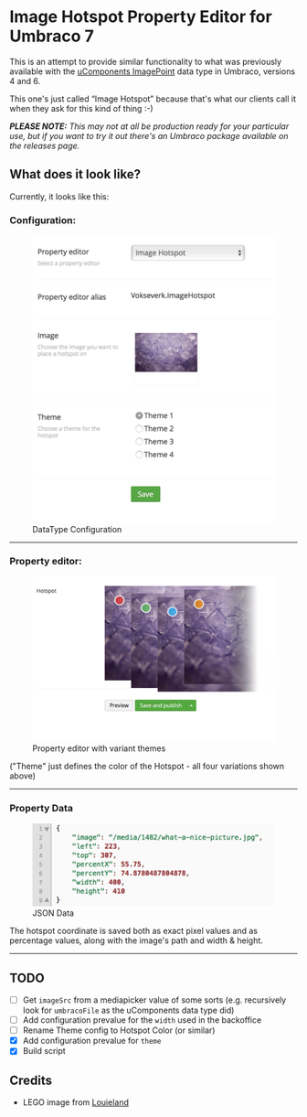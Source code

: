 # Image Hotspot Property Editor for Umbraco 7

This is an attempt to provide similar functionality to what was previously available with the [uComponents ImagePoint](http://ucomponents.github.io/data-types/image-point/)
data type in Umbraco, versions 4 and 6.

This one's just called “Image Hotspot” because that's what our clients call it when they ask for this kind of thing :-)

_**PLEASE NOTE:** This may not at all be production ready for your particular use, but if you want to try it out there's
an Umbraco package available on the releases page._

## What does it look like?

Currently, it looks like this:

### Configuration:

<figure>
	<img src="screenshots/ImageHotspot_Config.png" width="467" alt="DataType Configuration" />
	<figcaption>DataType Configuration</figcaption>
</figure>

***

### Property editor:

<figure>
	<img src="screenshots/ImageHotspot_Themes.png" width="640" alt="Property editor with variant themes" />
	<figcaption>Property editor with variant themes</figcaption>
</figure>

("Theme" just defines the color of the Hotspot - all four variations shown above)

***

### Property Data

<figure>
	<img src="screenshots/ImageHotspot_JSON.png" width="431" alt="JSON Data" />
	<figcaption>JSON Data</figcaption>
</figure>

The hotspot coordinate is saved both as exact pixel values and as percentage values,
along with the image's path and width & height.

***

## TODO

- [ ] Get `imageSrc` from a mediapicker value of some sorts (e.g. recursively look for `umbracoFile` as the uComponents data type did)
- [ ] Add configuration prevalue for the `width` used in the backoffice
- [ ] Rename Theme config to Hotspot Color (or similar)
- [x] Add configuration prevalue for `theme`
- [x] Build script

## Credits

* LEGO image from [Louieland](http://reserve.louie.land/Wallpapers/LEGO/ "Index of /Wallpapers/LEGO")
